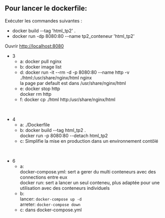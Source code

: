 ## Pour lancer le dockerfile:

Exécuter les commandes suivantes :
 - docker build --tag 'html_tp2' .
 - docker run -dp 8080:80 --name tp2_conteneur 'html_tp2'

Ouvrir [http://localhost:8080](http://localhost:8080)


 - 3
    - a: docker pull nginx<br />
    - b: docker image list<br />
    - d: docker run -it --rm -d -p 8080:80 --name http -v ./html:/usr/share/nginx/html nginx<br />
    la page par default est dans /usr/share/nginx/html
    - e: docker stop http<br />
    docker rm http<br />
    - f: docker cp ./html http:/usr/share/nginx/html
<br />

 - 4
    - a: ./Dockerfile
    - b: docker build --tag html_tp2 .<br />
    docker run -p 8080:80 --detach html_tp2<br />
    - c: Simplifie la mise en production dans un environnement contôlé<br />
<br />

 - 6
    - a:<br /> docker-compose.yml: sert a gerer du multi conteneurs avec des connections entre eux<br />
    docker run: sert a lancer un seul conteneu, plus adaptée pour une utilisation avec des conteneurs individuels
    - b:<br /> lancer: `docker-compose up -d`<br />
    arreter: `docker-compose down`
    - c: dans docker-compose.yml